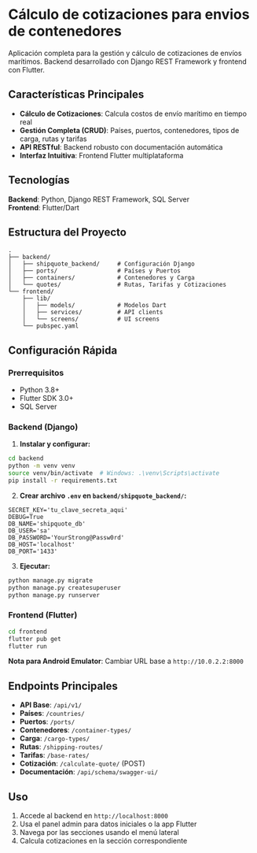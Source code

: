 # Cálculo de cotizaciones para envios de contenedores

Aplicación completa para la gestión y cálculo de cotizaciones de envíos marítimos. Backend desarrollado con Django REST Framework y frontend con Flutter.

## Características Principales

- **Cálculo de Cotizaciones**: Calcula costos de envío marítimo en tiempo real
- **Gestión Completa (CRUD)**: Países, puertos, contenedores, tipos de carga, rutas y tarifas
- **API RESTful**: Backend robusto con documentación automática
- **Interfaz Intuitiva**: Frontend Flutter multiplataforma

## Tecnologías

**Backend**: Python, Django REST Framework, SQL Server  
**Frontend**: Flutter/Dart

## Estructura del Proyecto

```
.
├── backend/
│   ├── shipquote_backend/     # Configuración Django
│   ├── ports/                 # Países y Puertos
│   ├── containers/            # Contenedores y Carga
│   └── quotes/                # Rutas, Tarifas y Cotizaciones
└── frontend/
    ├── lib/
    │   ├── models/            # Modelos Dart
    │   ├── services/          # API clients
    │   └── screens/           # UI screens
    └── pubspec.yaml
```

## Configuración Rápida

### Prerrequisitos
- Python 3.8+
- Flutter SDK 3.0+
- SQL Server

### Backend (Django)

1. **Instalar y configurar:**
```bash
cd backend
python -m venv venv
source venv/bin/activate  # Windows: .\venv\Scripts\activate
pip install -r requirements.txt
```

2. **Crear archivo `.env` en `backend/shipquote_backend/`:**
```dotenv
SECRET_KEY='tu_clave_secreta_aqui'
DEBUG=True
DB_NAME='shipquote_db'
DB_USER='sa'
DB_PASSWORD='YourStrong@Passw0rd'
DB_HOST='localhost'
DB_PORT='1433'
```

3. **Ejecutar:**
```bash
python manage.py migrate
python manage.py createsuperuser
python manage.py runserver
```

### Frontend (Flutter)

```bash
cd frontend
flutter pub get
flutter run
```

**Nota para Android Emulator**: Cambiar URL base a `http://10.0.2.2:8000`

## Endpoints Principales

- **API Base**: `/api/v1/`
- **Países**: `/countries/`
- **Puertos**: `/ports/`
- **Contenedores**: `/container-types/`
- **Carga**: `/cargo-types/`
- **Rutas**: `/shipping-routes/`
- **Tarifas**: `/base-rates/`
- **Cotización**: `/calculate-quote/` (POST)
- **Documentación**: `/api/schema/swagger-ui/`

## Uso

1. Accede al backend en `http://localhost:8000`
2. Usa el panel admin para datos iniciales o la app Flutter
3. Navega por las secciones usando el menú lateral
4. Calcula cotizaciones en la sección correspondiente

